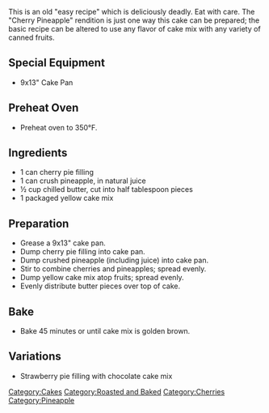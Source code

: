 This is an old "easy recipe" which is deliciously deadly. Eat with care.
The "Cherry Pineapple" rendition is just one way this cake can be
prepared; the basic recipe can be altered to use any flavor of cake mix
with any variety of canned fruits.

## Special Equipment

-   9x13" Cake Pan

## Preheat Oven

-   Preheat oven to 350°F.

## Ingredients

-   1 can cherry pie filling
-   1 can crush pineapple, in natural juice
-   ½ cup chilled butter, cut into half tablespoon pieces
-   1 packaged yellow cake mix

## Preparation

-   Grease a 9x13" cake pan.
-   Dump cherry pie filling into cake pan.
-   Dump crushed pineapple (including juice) into cake pan.
-   Stir to combine cherries and pineapples; spread evenly.
-   Dump yellow cake mix atop fruits; spread evenly.
-   Evenly distribute butter pieces over top of cake.

## Bake

-   Bake 45 minutes or until cake mix is golden brown.

## Variations

-   Strawberry pie filling with chocolate cake mix

[Category:Cakes](Category:Cakes "wikilink") [Category:Roasted and
Baked](Category:Roasted_and_Baked "wikilink")
[Category:Cherries](Category:Cherries "wikilink")
[Category:Pineapple](Category:Pineapple "wikilink")
